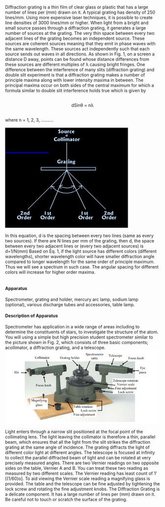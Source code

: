 Diffraction grating is a thin film of clear glass or plastic that has a large number of lines per (mm) drawn on it. A typical grating has density of 250 lines/mm. Using more expensive laser techniques, it is possible to create line densities of 3000 lines/mm or higher. When light from a bright and small source passes through a diffraction grating, it generates a large number of sources at the grating. The very thin space between every two adjacent lines of the grating becomes an independent source. These sources are coherent sources meaning that they emit in phase waves with the same wavelength. These sources act independently such that each source sends out waves in all directions. As shown in Fig. 1, on a screen a distance D away, points can be found whose distance differences from these sources are different multiples of λ causing bright fringes. One difference between the interference of many slits (diffraction grating) and double slit experiment is that a diffraction grating makes a number of principle maxima along with lower intensity maxima in between. The principal maxima occur on both sides of the central maximum for which a formula similar to double slit interference holds true which is given by <br><br>
<p align="center">dSinθ = nλ</p>
<br>
where n = 1, 2, 3, ……….
<br><br>

<img src="images/Gratting.png" width="400" hight="450">


In this equation, d is the spacing between every two lines (same as every two sources). If there are N lines per mm of the grating, then d, the space between every two adjacent lines or (every two adjacent sources) is d=1/N(mm)
Based on Eq. 1, if the light source has different colors (different wavelengths), shorter wavelength color will have smaller diffraction angle compared to longer wavelength for the same order of principle maximum. Thus we will see a spectrum in such case. The angular spacing for different colors will increase for higher order maxima.  
<br>

<h4>Apparatus</h4>
Spectrometer, grating and holder, mercury arc lamp, sodium lamp (optional), various discharge tubes and accessories, table lamp.
<br>

<h4>Description of Apparatus</h4>
Spectrometer has application in a wide range of areas including to determine the constituents of stars, to investigate the structure of the atom. You will using a simple but high precision student spectrometer similar to the picture shown in Fig. 2, which consists of three basic components; acollimator, a diffraction grating, and a telescope.

<img src="images/Apperatus.png" width="600" hight="600">

Light enters through a narrow slit positioned at the focal point of the collimating lens. The light leaving the collimator is therefore a thin, parallel beam, which ensures that all the light from the slit strikes the diffraction grating at the same angle of incidence. The grating diffracts the light of different color light at different angles. The telescope is focused at infinity to collect the parallel diffracted beam of light and can be rotated at very precisely measured angles. There are two Vernier readings on two opposite sides on the table, Vernier A and B. You can treat these two reading as measured by two different scales. The Vernier reading has least count of 1’ [(1/60)o]. To aid viewing the Vernier scale reading a magnifying glass is provided. The table and the telescope can be fine adjusted by tightening the lock screw and rotating the fine adjustment knobs.
The Diffraction Grating is a delicate component. It has a large number of lines per (mm) drawn on it. Be careful not to touch or scratch the surface of the grating.
